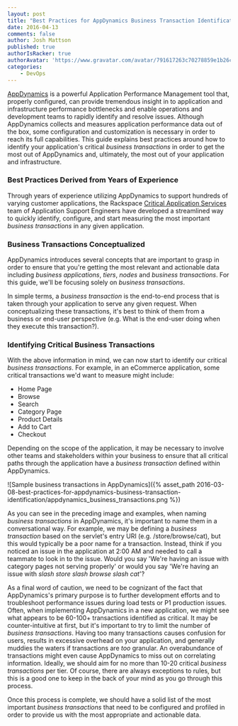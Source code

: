```yaml
---
layout: post
title: "Best Practices for AppDynamics Business Transaction Identification"
date: 2016-04-13
comments: false
author: Josh Mattson
published: true
authorIsRacker: true
authorAvatar: 'https://www.gravatar.com/avatar/791617263c70278859e1b26c15d13eab'
categories:
    - DevOps
---
```


[AppDynamics](https://www.appdynamics.com/) is a powerful Application Performance Management tool that, properly configured, can provide tremendous insight in to application and infrastructure performance bottlenecks and enable operations and development teams to rapidly identify and resolve issues.  Although AppDynamics collects and measures application performance data out of the box, some configuration and customization is necessary in order to reach its full capabilities.  This guide explains best practices around how to identify your application's critical _business transactions_ in order to get the most out of AppDynamics and, ultimately, the most out of your application and infrastructure.

<!--more-->

### Best Practices Derived from Years of Experience

Through years of experience utilizing AppDynamics to support hundreds of varying  customer applications, the Rackspace [Critical Application Services](https://www.rackspace.com/en-us/enterprise-cloud-solutions/critical-applications) team of Application Support Engineers have developed a streamlined way to quickly identify, configure, and start measuring the most important _business transactions_ in any given application.

### Business Transactions Conceptualized

AppDynamics introduces several concepts that are important to grasp in order to ensure that you're getting the most relevant and actionable data including _business applications_, _tiers_, _nodes_ and _business transactions_.  For this guide, we'll be focusing solely on _business transactions_.

In simple terms, a _business transaction_ is the end-to-end process that is taken through your application to serve any given request.  When conceptualizing these transactions, it's best to think of them from a business or end-user perspective (e.g. What is the end-user doing when they execute this transaction?).

### Identifying Critical Business Transactions

With the above information in mind, we can now start to identify our critical _business transactions_.  For example, in an eCommerce application, some critical transactions we'd want to measure might include:

* Home Page
* Browse
* Search
* Category Page
* Product Details
* Add to Cart
* Checkout

Depending on the scope of the application, it may be necessary to involve other teams and stakeholders within your business to ensure that all critical paths through the application have a _business transaction_ defined within AppDynamics.

![Sample business transactions in AppDynamics]({% asset_path 2016-03-08-best-practices-for-appdynamics-business-transaction-identification/appdynamics_business_transactions.png %})

As you can see in the preceding image and examples, when naming _business transactions_ in AppDynamics, it's important to name them in a conversational way.  For example, we may be defining a _business transaction_ based on the servlet's entry URI (e.g. /store/browse/cat), but this would typically be a poor name for a transaction.  Instead, think if you noticed an issue in the application at 2:00 AM and needed to call a teammate to look in to the issue.  Would you say 'We're having an issue with category pages not serving properly' or would you say 'We're having an issue with _slash store slash browse slash cat_'?

As a final word of caution, we need to be cognizant of the fact that AppDynamics's primary purpose is to further development efforts and to troubleshoot performance issues during load tests or P1 production issues.  Often, when implementing AppDynamics in a new application, we might see what appears to be 60-100+ transactions identified as critical.  It may be counter-intuitive at first, but it's important to try to limit the number of _business transactions_.  Having too many transactions causes confusion for users, results in excessive overhead on your application, and generally muddies the waters if transactions are _too_ granular.  An overabundance of transactions might even cause AppDynamics to miss out on correlating information.  Ideally, we should aim for no more than 10-20 critical _business transactions_ per tier.  Of course, there are always exceptions to rules, but this is a good one to keep in the back of your mind as you go through this process.

Once this process is complete, we should have a solid list of the most important _business transactions_ that need to be configured and profiled in order to provide us with the most appropriate and actionable data.
